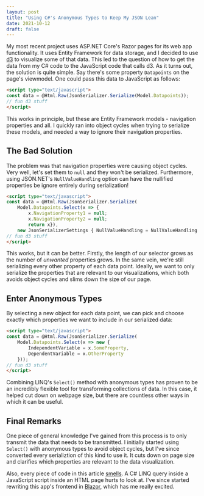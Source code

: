 ```yaml
---
layout: post
title: "Using C#'s Anonymous Types to Keep My JSON Lean"
date: 2021-10-12
draft: false
---
```


My most recent project uses ASP.NET Core's Razor pages for its web app functionality. It uses Entity Framework for data storage, and I decided to use [d3](https://d3js.org/) to visualize some of that data. This led to the question of how to get the data from my C# code to the JavaScript code that calls d3. As it turns out, the solution is quite simple. Say there's some property `Datapoints` on the page's viewmodel. One could pass this data to JavaScript as follows:
```html
<script type="text/javascript">
const data = @Html.Raw(JsonSerializer.Serialize(Model.Datapoints));
// fun d3 stuff
</script>
```

This works in principle, but these are Entity Framework models - navigation properties and all. I quickly ran into object cycles when trying to serialize these models, and needed a way to ignore their navigation properties.

## The Bad Solution

The problem was that navigation properties were causing object cycles. Very well, let's set them to `null` and they won't be serialized. Furthermore, using JSON.NET's `NullValueHandling` option can have the nullified properties be ignore entirely during serialization!
```html
<script type="text/javascript">
const data = @Html.Raw(JsonSerializer.Serialize(
	Model.Datapoints.Select(x => {
		x.NavigationProperty1 = null;
		x.NavigationProperty2 = null;
		return x}),
	new JsonSerializerSettings { NullValueHandling = NullValueHandling.Ignore }));
// fun d3 stuff
</script>
```

This works, but it can be better. Firstly, the length of our selector grows as the number of *unwanted* properties grows. In the same vein, we're still serializing every other property of each data point. Ideally, we want to only serialize the properties that are relevant to our visualizations, which both avoids object cycles and slims down the size of our page.

## Enter Anonymous Types

By selecting a new object for each data point, we can pick and choose exactly which properties we want to include in our serialized data:
```html
<script type="text/javascript">
const data = @Html.Raw(JsonSerializer.Serialize(
	Model.Datapoints.Select(x => new {
		IndependentVariable = x.SomeProperty,
		DependentVariable = x.OtherProperty
	}));
// fun d3 stuff
</script>
```

Combining LINQ's `Select()` method with anonymous types has proven to be an incredibly flexible tool for transforming collections of data. In this case, it helped cut down on webpage size, but there are countless other ways in which it can be useful.

## Final Remarks

One piece of general knowledge I've gained from this process is to only transmit the data that needs to be transmitted. I initially started using `Select()` with anonymous types to avoid object cycles, but I've since converted every serializtion of this kind to use it. It cuts down on page size and clarifies which properties are relevant to the data visualization.

Also, every piece of code in this article [smells](https://www.wikiwand.com/en/Code_smell). A C# LINQ query inside a JavaScript script inside an HTML page hurts to look at. I've since started rewriting this app's frontend in [Blazor](https://dotnet.microsoft.com/apps/aspnet/web-apps/blazor), which has me really excited.
